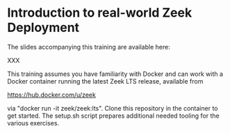 Introduction to real-world Zeek Deployment
==========================================

The slides accompanying this training are available here:

XXX

This training assumes you have familiarity with Docker and can work with a
Docker container running the latest Zeek LTS release, available from

https://hub.docker.com/u/zeek

via "docker run -it zeek/zeek:lts". Clone this repository in the container to
get started. The setup.sh script prepares additional needed tooling for the
various exercises.


